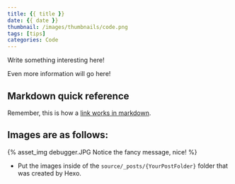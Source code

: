 ```yaml
---
title: {{ title }}
date: {{ date }}
thumbnail: /images/thumbnails/code.png
tags: [tips]
categories: Code
---
```


Write something interesting here!

<!-- more -->

Even more information will go here! 

## Markdown quick reference
Remember, this is how a [link works in markdown](dannyallegrezza.com).

## Images are as follows:

{% asset_img debugger.JPG Notice the fancy message, nice! %}

* Put the images inside of the `source/_posts/{YourPostFolder}` folder that was created by Hexo.